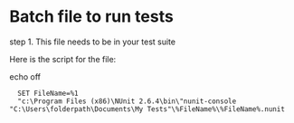 

# Batch file to run tests

step 1. This file needs to be in your test suite


Here is the script for the file:


echo off

      SET FileName=%1
      "c:\Program Files (x86)\NUnit 2.6.4\bin\"nunit-console "C:\Users\folderpath\Documents\My Tests"\%FileName%\%FileName%.nunit
